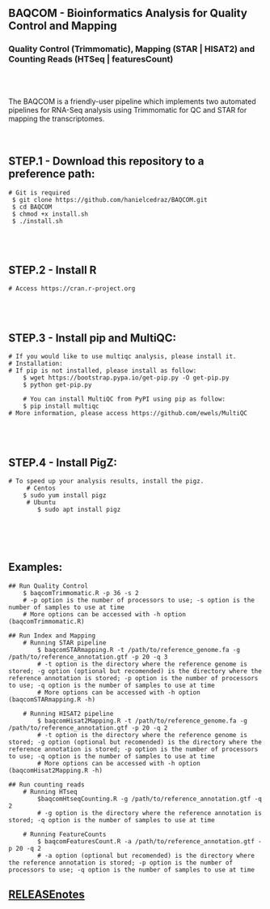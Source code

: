 
## BAQCOM - Bioinformatics Analysis for Quality Control and Mapping <br>
### Quality Control (Trimmomatic), Mapping (STAR | HISAT2) and Counting Reads (HTSeq | featuresCount)
<br>
<br>

The BAQCOM is a friendly-user pipeline which implements two automated pipelines for RNA-Seq analysis using Trimmomatic for QC and  STAR for mapping the transcriptomes.
<br>
<br>
<br>
## STEP.1 - Download this repository to a preference path:<br>
	# Git is required
	 $ git clone https://github.com/hanielcedraz/BAQCOM.git
	 $ cd BAQCOM
	 $ chmod +x install.sh
	 $ ./install.sh
<br>
<br>

## STEP.2 - Install R<br>
	# Access https://cran.r-project.org
<br>
<br>

## STEP.3 - Install pip and MultiQC:
	# If you would like to use multiqc analysis, please install it.
	# Installation:
	# If pip is not installed, please install as follow:
		$ wget https://bootstrap.pypa.io/get-pip.py -O get-pip.py
		$ python get-pip.py
	    
        # You can install MultiQC from PyPI using pip as follow:
		$ pip install multiqc
	# More information, please access https://github.com/ewels/MultiQC
	
<br>
<br>

## STEP.4 - Install PigZ:
	# To speed up your analysis results, install the pigz.
	     # Centos
		$ sudo yum install pigz
	     # Ubuntu
	     	$ sudo apt install pigz
<br>
<br>
<br>

## Examples:
	## Run Quality Control
		$ baqcomTrimmomatic.R -p 36 -s 2
		# -p option is the number of processors to use; -s option is the number of samples to use at time
		# More options can be accessed with -h option (baqcomTrimmomatic.R)
		
	## Run Index and Mapping
		# Running STAR pipeline
			$ baqcomSTARmapping.R -t /path/to/reference_genome.fa -g /path/to/reference_annotation.gtf -p 20 -q 3
			# -t option is the directory where the reference genome is stored; -g option (optional but recomended) is the directory where the reference annotation is stored; -p option is the number of processors to use; -q option is the number of samples to use at time
			# More options can be accessed with -h option (baqcomSTARmapping.R -h)
			
		# Running HISAT2 pipeline
			$ baqcomHisat2Mapping.R -t /path/to/reference_genome.fa -g /path/to/reference_annotation.gtf -p 20 -q 2
			# -t option is the directory where the reference genome is stored; -g option (optional but recomended) is the directory where the reference annotation is stored; -p option is the number of processors to use; -q option is the number of samples to use at time
			# More options can be accessed with -h option (baqcomHisat2Mapping.R -h)
	
	## Run counting reads
		# Running HTseq
			$baqcomHtseqCounting.R -g /path/to/reference_annotation.gtf -q 2
			# -g option is the directory where the reference annotation is stored; -q option is the number of samples to use at time
		
		# Running FeatureCounts
			$ baqcomFeaturesCount.R -a /path/to/reference_annotation.gtf -p 20 -q 2
			# -a option (optional but recomended) is the directory where the reference annotation is stored; -p option is the number of processors to use; -q option is the number of samples to use at time

## <a href="https://github.com/hanielcedraz/BAQCOM/blob/master/RELEASE_notes.md">RELEASEnotes</a>
